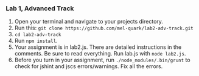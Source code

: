 ### Lab 1, Advanced Track

1. Open your terminal and navigate to your projects directory.
2. Run this: `git clone https://github.com/mel-quark/lab2-adv-track.git`
3. `cd lab2-adv-track`
4. Run `npm install`.
5. Your assignment is in lab2.js. There are detailed instructions in the
comments. Be sure to read everything. Run lab.js with `node lab2.js`.
6. Before you turn in your assignment, run `./node_modules/.bin/grunt` to
check for jshint and jscs errors/warnings. Fix all the errors.
